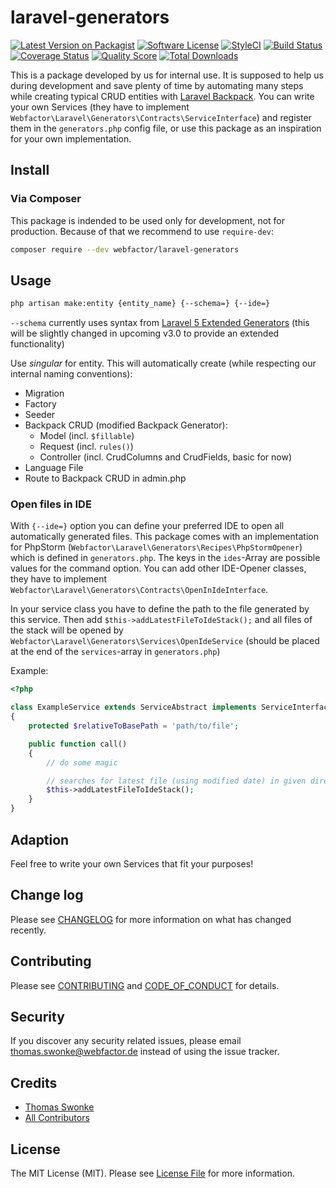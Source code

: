 # laravel-generators

[![Latest Version on Packagist][ico-version]][link-packagist]
[![Software License][ico-license]](LICENSE.md)
[![StyleCI][ico-style-ci]][link-style-ci]
[![Build Status][ico-travis]][link-travis]
[![Coverage Status][ico-scrutinizer]][link-scrutinizer]
[![Quality Score][ico-code-quality]][link-code-quality]
[![Total Downloads][ico-downloads]][link-downloads]

This is a package developed by us for internal use. It is supposed to help us during development and save plenty of time by automating many steps while creating typical CRUD entities with [Laravel Backpack](https://laravel-backpack.readme.io/docs). You can write your own Services (they have to implement `Webfactor\Laravel\Generators\Contracts\ServiceInterface`) and register them in the `generators.php` config file, or use this package as an inspiration for your own implementation.

## Install

### Via Composer

This package is indended to be used only for development, not for production. Because of that we recommend to use `require-dev`:

``` bash
composer require --dev webfactor/laravel-generators
```

## Usage

``` bash
php artisan make:entity {entity_name} {--schema=} {--ide=}
```

`--schema` currently uses syntax from [Laravel 5 Extended Generators](https://github.com/laracasts/Laravel-5-Generators-Extended) (this will be slightly changed in upcoming v3.0 to provide an extended functionality)

Use *singular* for entity. This will automatically create (while respecting our internal naming conventions):

* Migration
* Factory
* Seeder
* Backpack CRUD (modified Backpack Generator):
  * Model (incl. `$fillable`)
  * Request (incl. `rules()`)
  * Controller (incl. CrudColumns and CrudFields, basic for now)
* Language File
* Route to Backpack CRUD in admin.php

### Open files in IDE

With `{--ide=}` option you can define your preferred IDE to open all automatically generated files. This package comes with an implementation for PhpStorm (`Webfactor\Laravel\Generators\Recipes\PhpStormOpener`) which is defined in `generators.php`. The keys in the `ides`-Array are possible values for the command option. You can add other IDE-Opener classes, they have to implement `Webfactor\Laravel\Generators\Contracts\OpenInIdeInterface`.

In your service class you have to define the path to the file generated by this service. Then add `$this->addLatestFileToIdeStack();` and all files of the stack will be opened by `Webfactor\Laravel\Generators\Services\OpenIdeService` (should be placed at the end of the `services`-array in `generators.php`)

Example:

```php
<?php

class ExampleService extends ServiceAbstract implements ServiceInterface
{
    protected $relativeToBasePath = 'path/to/file';

    public function call()
    {
        // do some magic

        // searches for latest file (using modified date) in given directory and adds it to the stack
        $this->addLatestFileToIdeStack();
    }
}
```

## Adaption

Feel free to write your own Services that fit your purposes!

## Change log

Please see [CHANGELOG](CHANGELOG.md) for more information on what has changed recently.

## Contributing

Please see [CONTRIBUTING](CONTRIBUTING.md) and [CODE_OF_CONDUCT](CODE_OF_CONDUCT.md) for details.

## Security

If you discover any security related issues, please email thomas.swonke@webfactor.de instead of using the issue tracker.

## Credits

- [Thomas Swonke][link-author]
- [All Contributors][link-contributors]

## License

The MIT License (MIT). Please see [License File](LICENSE.md) for more information.

[ico-version]: https://img.shields.io/packagist/v/webfactor/laravel-generators.svg?style=flat-square
[ico-license]: https://img.shields.io/badge/license-MIT-brightgreen.svg?style=flat-square
[ico-style-ci]: https://styleci.io/repos/125574603/shield
[ico-travis]: https://img.shields.io/travis/webfactor/laravel-generators/master.svg?style=flat-square
[ico-scrutinizer]: https://img.shields.io/scrutinizer/coverage/g/webfactor/laravel-generators.svg?style=flat-square
[ico-code-quality]: https://img.shields.io/scrutinizer/g/webfactor/laravel-generators.svg?style=flat-square
[ico-downloads]: https://img.shields.io/packagist/dt/webfactor/laravel-generators.svg?style=flat-square

[link-packagist]: https://packagist.org/packages/webfactor/laravel-generators
[link-style-ci]: https://styleci.io/repos/125574603
[link-travis]: https://travis-ci.org/webfactor/laravel-generators
[link-scrutinizer]: https://scrutinizer-ci.com/g/webfactor/laravel-generators/code-structure
[link-code-quality]: https://scrutinizer-ci.com/g/webfactor/laravel-generators
[link-downloads]: https://packagist.org/packages/webfactor/laravel-generators
[link-author]: https://github.com/tswonke
[link-contributors]: ../../contributors
